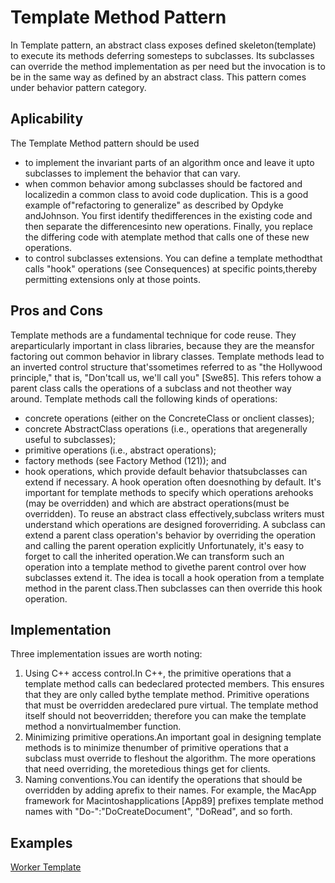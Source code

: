 # Template Method Pattern
In Template pattern, an abstract class exposes defined skeleton(template) to execute its methods deferring somesteps to
subclasses. Its subclasses can override the method implementation as per need but the invocation is to be in the same way as defined by an abstract class.
This pattern comes under behavior pattern category.

## Aplicability
The Template Method pattern should be used
* to implement the invariant parts of an algorithm once and leave it upto
subclasses to implement the behavior that can vary.
* when common behavior among subclasses should be factored and localizedin
a common class to avoid code duplication. This is a good example
of"refactoring to generalize" as described by Opdyke andJohnson.
You first identify thedifferences in the existing code and then separate
the differencesinto new operations. Finally, you replace the differing code
with atemplate method that calls one of these new operations.
* to control subclasses extensions. You can define a template methodthat calls
"hook" operations (see Consequences) at specific points,thereby permitting
extensions only at those points.

## Pros and Cons
Template methods are a fundamental technique for code reuse. They areparticularly
important in class libraries, because they are the meansfor factoring out common
behavior in library classes.
Template methods lead to an inverted control structure that'ssometimes referred
to as "the Hollywood principle," that is, "Don'tcall us, we'll call you" [Swe85].
This refers tohow a parent class calls the operations of a subclass and not theother
way around.
Template methods call the following kinds of operations:
* concrete operations (either on the ConcreteClass or onclient classes);
* concrete AbstractClass operations (i.e., operations that aregenerally
useful to subclasses);
* primitive operations (i.e., abstract operations);
* factory methods (see Factory Method (121)); and
* hook operations, which provide default behavior thatsubclasses can extend
if necessary. A hook operation often doesnothing by default.
It's important for template methods to specify which operations arehooks (may
be overridden) and which are abstract operations(must be overridden). To reuse
an abstract class effectively,subclass writers must understand which operations
are designed foroverriding.
A subclass can extend a parent class operation's behavior by overriding the
operation and calling the parent operation explicitly
Unfortunately, it's easy to forget to call the inherited operation.We can transform
such an operation into a template method to givethe parent control over how
subclasses extend it. The idea is tocall a hook operation from a template method
in the parent class.Then subclasses can then override this hook operation.

## Implementation

Three implementation issues are worth noting:
1. Using C++ access control.In C++, the primitive operations that a template
method calls can bedeclared protected members. This ensures that they are
only called bythe template method. Primitive operations that must be
overridden aredeclared pure virtual. The template method itself should not
beoverridden; therefore you can make the template method a nonvirtualmember
function.
2. Minimizing primitive operations.An important goal in designing template
methods is to minimize thenumber of primitive operations that a subclass
must override to fleshout the algorithm. The more operations that need
overriding, the moretedious things get for clients.
3. Naming conventions.You can identify the operations that should be
overridden by adding aprefix to their names. For example, the MacApp
framework for Macintoshapplications [App89] prefixes template method names
with "Do-":"DoCreateDocument", "DoRead", and so forth.
    
## Examples
[Worker Template](https://github.com/rodolfovilaca/DesignPatterns/tree/master/Observer%20Pattern/src/dataObserver)
